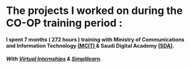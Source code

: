 # The projects I worked on during the CO-OP training period : 

#### I spent 7 months ( 272 hours ) training with Ministry of Communications and Information Technology [(MCIT) ](https://www.mcit.gov.sa/) & Saudi Digital Academy [(SDA)](https://sda.edu.sa/).
##### With [Virtual Internships](https://www.virtualinternships.com/) & [Simplilearn](https://www.simplilearn.com/). 
